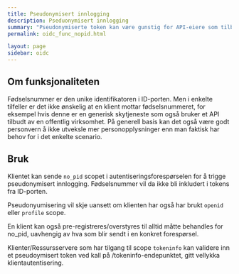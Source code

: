 ```yaml
---
title: Pseudonymisert innlogging
description: Pseduonymisert innlogging
summary: "Pseudonymiserte token kan være gunstig for API-eiere som tilbyr tjenester for skyleverandører eller andre klienter som man ikke ønsker skal motta for mange personopplysninger. API-eier kan hente ut fødselsnummeret ved å validere et pseudonymisert token mot ID-porten."
permalink: oidc_func_nopid.html

layout: page
sidebar: oidc
---
```


## Om funksjonaliteten

Fødselsnummer er den unike identifikatoren i ID-porten.  Men i enkelte tilfeller er det ikke ønskelig at en klient mottar fødselsnummeret, for eksempel hvis denne er en generisk skytjeneste som også bruker et API tilbudt av en offentlig virksomhet.  På generell basis kan det også være godt personvern å ikke utveksle mer personopplysninger enn man faktisk har behov for i det enkelte scenario.


## Bruk

Klientet kan sende ```no_pid``` scopet i autentiseringsforespørselen for å trigge pseudonymisert innlogging.  Fødselsnummer vil da ikke bli inkludert i tokens fra ID-porten.

Pseudonyumisering vil skje uansett om klienten har også har brukt  ```openid``` eller ```profile``` scope.

En klient kan også pre-registreres/overstyres til alltid måtte behandles for no_pid, uavhengig av hva som blir sendt i en konkret forespørsel.

Klienter/Ressursservere som har tilgang til scope ```tokeninfo``` kan validere inn et pseudoymisert token ved kall på /tokeninfo-endepunktet, gitt vellykka klientautentisering.
